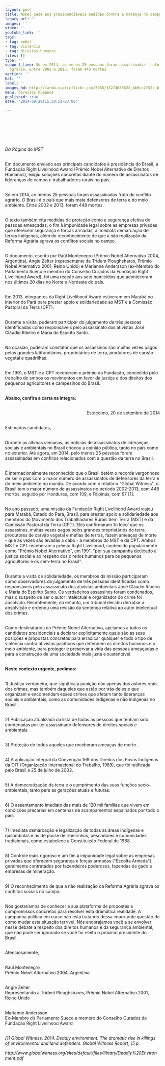 ```yaml
---
layout: post
title: Nobel pede aos presidenciáveis medidas contra a matança no campo
legacy_url: ''
images: ''
video: ''
youtube_link: ''
tags:
- tag: nobel
- tag: violência
- tag: direitos-humanos
files: []
type: ''
support_line: Só em 2014, ao menos 25 pessoas foram assassinadas fruto do conflito
  agrário. Entre 2002 e 2013, foram 448 mortes
section: ''
hat: ''
label: ''
images_hd: http://farm4.staticflickr.com/3935/15274635528_bb9cc2f52c_b.jpg
menu: direitos humanos
published: true
date: '2014-09-29T15:30:53-03:00'

---
```

<h1>&nbsp;</h1>

<p><br />
<em>Da P&aacute;gina do MST</em></p>

<p><br />
Em documento enviado aos principais candidatos &agrave; presid&ecirc;ncia do Brasil, a Funda&ccedil;&atilde;o Right Livelihood Award (Pr&ecirc;mio Nobel Alternativo de Direitos Humanos), exigiu solu&ccedil;&otilde;es concretas diante do n&uacute;mero de assassinatos de lideran&ccedil;as do campo e trabalhadores rurais no pa&iacute;s.&nbsp;</p>

<p><br />
S&oacute; em 2014, ao menos 25 pessoas foram assassinadas fruto do conflito agr&aacute;rio. O Brasil &eacute; o pa&iacute;s que mais mata defensores de terra e do meio ambiente. Entre 2002 e 2013, foram 448 mortes.&nbsp;</p>

<p><br />
O texto tamb&eacute;m cita medidas de prote&ccedil;&atilde;o como a seguran&ccedil;a efetiva de pessoas amea&ccedil;adas, o fim &agrave; impunidade legal sobre as empresas privadas que oferecem seguran&ccedil;a e for&ccedil;as armadas, a imediata demarca&ccedil;&atilde;o de terras ind&iacute;genas, al&eacute;m do reconhecimento de que a n&atilde;o realiza&ccedil;&atilde;o da Reforma Agr&aacute;ria agrava os conflitos sociais no campo.&nbsp;</p>

<p><br />
O documento, escrito por Ra&uacute;l Montenegro (Pr&ecirc;mio Nobel Alternativo 2004, Argentina), Angie Zelter (representante da Trident Ploughshares, Pr&ecirc;mio Nobel Alternativo 2001, Reino Unido) e Marianne Andersson (ex-Membro do Parlamento Sueco e membro do Conselho Curados da Funda&ccedil;&atilde;o Right Livelihood Award), foi uma rea&ccedil;&atilde;o aos sete homic&iacute;dios que aconteceram nos &uacute;ltimos 20 dias no Norte e Nordeste do pa&iacute;s.</p>

<p><br />
Em 2013, integrantes da Right Livelihood Award estiveram em Marab&aacute; no interior do Par&aacute; para prestar apoio e solidariedade ao MST e a Comiss&atilde;o Pastoral da Terra (CPT).</p>

<p><br />
Durante a visita, puderam participar do julgamento de tr&ecirc;s pessoas identificadas como respons&aacute;veis pelo assassinato dos ativistas Jos&eacute; Cl&aacute;udio Ribeiro e Maria do Esp&iacute;rito Santo.&nbsp;</p>

<p><br />
Na ocasi&atilde;o, puderam constatar que os assassinos s&atilde;o muitas vezes pagos pelos grandes latifundi&aacute;rios, propriet&aacute;rios de terra, produtores de carv&atilde;o vegetal e quadrilhas.&nbsp;</p>

<p><br />
Em 1991, o MST e a CPT receberam o pr&ecirc;mio da Funda&ccedil;&atilde;o, concedido pelo trabalho de ambos os movimentos em favor da justi&ccedil;a e dos direitos dos pequenos agricultores e campesinos do Brasil.</p>

<p><br />
<strong>Abaixo, confira a carta na &iacute;ntegra:</strong></p>

<p style="text-align:right"><br />
Estocolmo, 20 de setembro de 2014</p>

<p><br />
Estimados candidatos,</p>

<p><br />
Durante as &uacute;ltimas semanas, as noticias de assassinatos de lideran&ccedil;as sociais e ambientais no Brasil chocou a opini&atilde;o p&uacute;blica, tanto no pa&iacute;s como no exterior. At&eacute; agora, em 2014, pelo menos 25 pessoas foram assassinadas em conflitos relacionados com a quest&atilde;o da terra no Brasil.</p>

<p><br />
&Eacute; internacionalmente reconhecido que o Brasil det&eacute;m o recorde vergonhoso de ser o pa&iacute;s com o maior n&uacute;mero de assassinatos de defensores da terra e do meio ambiente no mundo. De acordo com o relat&oacute;rio &quot;Global Witness&quot;, o Brasil tem o maior n&uacute;mero de assassinatos no per&iacute;odo 2002-2013, com 448 mortos, seguido por Honduras, com 109, e Filipinas, com 67 [1]. &nbsp; &nbsp;&nbsp;</p>

<p><br />
No ano passado, uma miss&atilde;o da Funda&ccedil;&atilde;o Right Livelihood Award viajou para Marab&aacute;, Estado do Par&aacute;, Brasil, para prestar apoio e solidariedade aos membros do Movimento dos Trabalhadores Rurais Sem Terra (MST) e da Comiss&atilde;o Pastoral da Terra (CPT). Eles confirmaram &lsquo;in loco&rsquo; que os assassinos, muitas vezes pagos pelos grandes propriet&aacute;rios de terra, produtores de carv&atilde;o vegetal e m&aacute;fias de terras, fazem amea&ccedil;as de morte - que &agrave;s vezes s&atilde;o levadas a cabo - a membros do MST e da CPT. Ambos MST e CPT receberam o pr&ecirc;mio Right Livelihood, conhecido popularmente como &quot;Pr&ecirc;mio Nobel Alternativo&quot;, em 1991, &quot;por sua campanha dedicado &agrave; justi&ccedil;a social e ao respeito dos direitos humanos para os pequenos agricultores e os sem-terra no Brasil&quot;.</p>

<p><br />
Durante a visita de solidariedade, os membros da miss&atilde;o participaram como observadores do julgamento de tr&ecirc;s pessoas identificadas como respons&aacute;veis pelo assassinato dos ativistas ambientais Jos&eacute; Cl&aacute;udio Ribeiro e Maria do Esp&iacute;rito Santo. Os verdadeiros assassinos foram condenados, mas o suspeito de ser o autor intelectual e organizador do crime foi absolvido. Recentemente, no entanto, um tribunal decidiu derrubar a absolvi&ccedil;&atilde;o e ordenou uma revis&atilde;o da senten&ccedil;a relativa ao autor intelectual dos crimes.</p>

<p><br />
Como destinat&aacute;rios do Pr&ecirc;mio Nobel Alternativo, apelamos a todos os candidatos presidenciais a declarar explicitamente quais s&atilde;o as suas posi&ccedil;&otilde;es e propostas concretas para erradicar qualquer e todo o tipo de viol&ecirc;ncia contra ativistas pac&iacute;ficos que defendem os direitos humanos e o meio ambiente, para proteger e preservar a vida das pessoas amea&ccedil;adas e para a constru&ccedil;&atilde;o de uma sociedade mais justa e sustent&aacute;vel.</p>

<p><br />
<strong>Neste contexto urgente, pedimos:</strong></p>

<p><br />
1) Justi&ccedil;a verdadeira, que significa a puni&ccedil;&atilde;o n&atilde;o apenas dos autores reais dos crimes, mas tamb&eacute;m daqueles que est&atilde;o por tr&aacute;s deles e que organizam e encomendam esses crimes que afetam tanto lideran&ccedil;as sociais e ambientais, como as comunidades ind&iacute;genas e n&atilde;o ind&iacute;genas no Brasil .</p>

<p><br />
2) Publica&ccedil;&atilde;o atualizada da lista de todas as pessoas que tenham sido condenadas por ter assassinado defensores de direitos sociais e ambientais.</p>

<p><br />
3) Prote&ccedil;&atilde;o de todos aqueles que receberam amea&ccedil;as de morte ..</p>

<p><br />
4) A aplica&ccedil;&atilde;o integral da Conven&ccedil;&atilde;o 169 dos Direitos dos Povos Ind&iacute;genas da OIT (Organiza&ccedil;&atilde;o Internacional do Trabalho, 1989), que foi ratificada pelo Brasil a 25 de julho de 2002.</p>

<p><br />
5) A democratiza&ccedil;&atilde;o da terra e o cumprimento das suas fun&ccedil;&otilde;es socio-ambientais, tanto para as gera&ccedil;&otilde;es atuais e futuras.</p>

<p><br />
6) O assentamento imediato das mais de 120 mil fam&iacute;lias que vivem em condi&ccedil;&otilde;es prec&aacute;rias em centenas de acampamentos espalhados por todo o pa&iacute;s.</p>

<p><br />
7) Imediata demarca&ccedil;&atilde;o e legaliza&ccedil;&atilde;o de todas as &aacute;reas ind&iacute;genas e quilombolas e as de posse de ribeirinhos, pescadores e comunidades tradicionais, como estabelece a Constitui&ccedil;&atilde;o Federal de 1988.&nbsp;</p>

<p><br />
8) Controle mais rigoroso e um fim &agrave; impunidade legal sobre as empresas privadas que oferecem seguran&ccedil;a e for&ccedil;as armadas (&quot;Escolta Armada&quot;), geralmente contratados por fazendeiros poderosos, fazendas de gado e empresas de minera&ccedil;&atilde;o.</p>

<p><br />
9) O reconhecimento de que a n&atilde;o realiza&ccedil;&atilde;o da Reforma Agr&aacute;ria agrava os conflitos sociais no campo.&nbsp;</p>

<p><br />
N&oacute;s gostar&iacute;amos de conhecer a sua plataforma de propostas e compromissos concretos para resolver esta dram&aacute;tica realidade. A campanha pol&iacute;tica em curso n&atilde;o est&aacute; tratando dessa importante quest&atilde;o de como mudar esta situa&ccedil;&atilde;o terr&iacute;vel. N&oacute;s encorajamos voc&ecirc; a se envolver nesse debate a respeito dos direitos humanos e da seguran&ccedil;a ambiental, que n&atilde;o pode ser ignorado se voc&ecirc; for eleito o pr&oacute;ximo presidente do Brasil.</p>

<p><br />
Atenciosamente,</p>

<p><br />
Ra&uacute;l Montenegro&nbsp;<br />
Pr&ecirc;mio Nobel Alternativo 2004, Argentina</p>

<p><br />
Angie Zelter&nbsp;<br />
Representando a Trident Ploughshares, Pr&ecirc;mio Nobel Alternativo 2001, Reino Unido</p>

<p><br />
Marianne Andersson&nbsp;<br />
Ex-Membro do Parlamento Sueco e membro do Conselho Curados da Funda&ccedil;&atilde;o Right Livelihood Award&nbsp;</p>

<p><br />
<em>[1] Global Witness. 2014. Deadly environment. The dramatic rise in killings of environmental and land defenders. Global Witness Report, 15 p.&nbsp;</em></p>

<p><em>http://www.globalwitness.org/sites/default/files/library/Deadly%20Environment.pdf &nbsp;</em></p>
